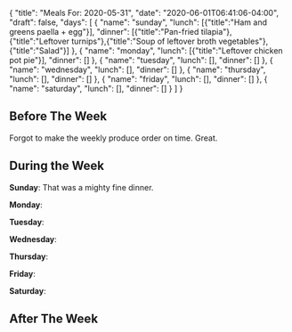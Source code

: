 {
    "title": "Meals For: 2020-05-31",
    "date": "2020-06-01T06:41:06-04:00",
    "draft": false,
    "days": [
        {
            "name": "sunday",
            "lunch": [{"title":"Ham and greens paella + egg"}],
            "dinner": [{"title":"Pan-fried tilapia"}, {"title":"Leftover turnips"},{"title":"Soup of leftover broth vegetables"},{"title":"Salad"}]
        },
        {
            "name": "monday",
            "lunch": [{"title":"Leftover chicken pot pie"}],
            "dinner": []
        },
        {
            "name": "tuesday",
            "lunch": [],
            "dinner": []
        },
        {
            "name": "wednesday",
            "lunch": [],
            "dinner": []
        },
        {
            "name": "thursday",
            "lunch": [],
            "dinner": []
        },
        {
            "name": "friday",
            "lunch": [],
            "dinner": []
        },
        {
            "name": "saturday",
            "lunch": [],
            "dinner": []
        }
    ]
}

## Before The Week

Forgot to make the weekly produce order on time. Great.

## During the Week

**Sunday**: That was a mighty fine dinner.

**Monday**: 

**Tuesday**: 

**Wednesday**: 

**Thursday**: 

**Friday**: 

**Saturday**:


## After The Week
